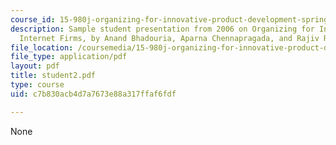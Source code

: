 ```yaml
---
course_id: 15-980j-organizing-for-innovative-product-development-spring-2007
description: Sample student presentation from 2006 on Organizing for Innovation in
  Internet Firms, by Anand Bhadouria, Aparna Chennapragada, and Rajiv Ramaratnam.
file_location: /coursemedia/15-980j-organizing-for-innovative-product-development-spring-2007/c7b830acb4d7a7673e88a317ffaf6fdf_student2.pdf
file_type: application/pdf
layout: pdf
title: student2.pdf
type: course
uid: c7b830acb4d7a7673e88a317ffaf6fdf

---
```

None